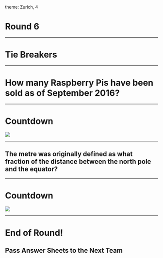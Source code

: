 theme: Zurich, 4

# Round 6

---

# Tie Breakers

---

# How many Raspberry Pis have been sold as of September 2016?

---

# Countdown
![](https://www.youtube.com/watch?v=e32kaa9TzeE)

---

## The metre was originally defined as what fraction of the distance between the north pole and the equator?

---

# Countdown
![](https://www.youtube.com/watch?v=e32kaa9TzeE)



---

# End of Round!

## Pass Answer Sheets to the Next Team

